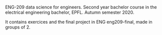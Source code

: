 ENG-209 data science for engineers.
Second year bachelor course in the electrical engineering bachelor, EPFL.
Autumn semester 2020.

It contains exercices and the final project in ENG eng209-final, made in groups of 2.

